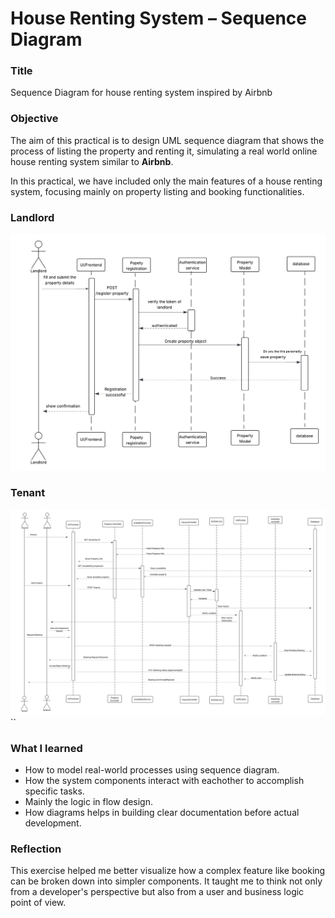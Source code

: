 # House Renting System – Sequence Diagram

### Title 

Sequence Diagram for house renting system inspired by Airbnb 

### Objective

The aim of this practical is to design UML sequence diagram that shows the process of listing the property and renting it, simulating a real world online house renting system similar to **Airbnb**.

In this practical, we have included only the main features of a house renting system, focusing mainly on property listing and booking functionalities.

### Landlord
![alt text](landlord.jpg)

### Tenant
![alt text](tenant.jpg)
``
### What I learned

- How to model real-world processes using sequence diagram.
- How the system components interact with eachother to accomplish specific tasks. 
- Mainly the logic in flow design.
- How diagrams helps in building clear documentation before actual development. 

### Reflection 
This exercise helped me better visualize how a complex feature like booking can be broken down into simpler components. It taught me to think not only from a developer's perspective but also from a user and business logic point of view.